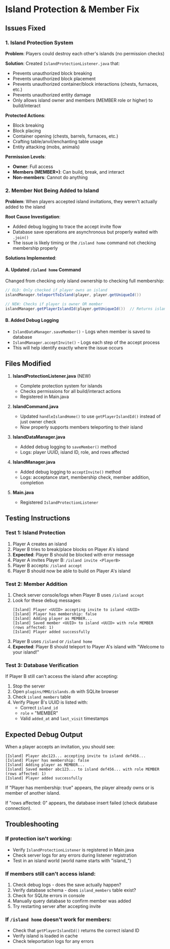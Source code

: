 # Island Protection & Member Fix

## Issues Fixed

### 1. Island Protection System
**Problem**: Players could destroy each other's islands (no permission checks)

**Solution**: Created `IslandProtectionListener.java` that:
- Prevents unauthorized block breaking
- Prevents unauthorized block placement
- Prevents unauthorized container/block interactions (chests, furnaces, etc.)
- Prevents unauthorized entity damage
- Only allows island owner and members (MEMBER role or higher) to build/interact

**Protected Actions**:
- Block breaking
- Block placing
- Container opening (chests, barrels, furnaces, etc.)
- Crafting table/anvil/enchanting table usage
- Entity attacking (mobs, animals)

**Permission Levels**:
- **Owner**: Full access
- **Members (MEMBER+)**: Can build, break, and interact
- **Non-members**: Cannot do anything

### 2. Member Not Being Added to Island
**Problem**: When players accepted island invitations, they weren't actually added to the island

**Root Cause Investigation**:
- Added debug logging to trace the accept invite flow
- Database save operations are asynchronous but properly waited with `.join()`
- The issue is likely timing or the `/island home` command not checking membership properly

**Solutions Implemented**:

#### A. Updated `/island home` Command
Changed from checking only island ownership to checking full membership:
```java
// OLD: Only checked if player owns an island
islandManager.teleportToIsland(player, player.getUniqueId())

// NEW: Checks if player is owner OR member
islandManager.getPlayerIslandId(player.getUniqueId())  // Returns island they own OR are member of
```

#### B. Added Debug Logging
- `IslandDataManager.saveMember()` - Logs when member is saved to database
- `IslandManager.acceptInvite()` - Logs each step of the accept process
- This will help identify exactly where the issue occurs

## Files Modified

1. **IslandProtectionListener.java** (NEW)
   - Complete protection system for islands
   - Checks permissions for all build/interact actions
   - Registered in Main.java

2. **IslandCommand.java**
   - Updated `handleIslandHome()` to use `getPlayerIslandId()` instead of just owner check
   - Now properly supports members teleporting to their island

3. **IslandDataManager.java**
   - Added debug logging to `saveMember()` method
   - Logs: player UUID, island ID, role, and rows affected

4. **IslandManager.java**
   - Added debug logging to `acceptInvite()` method
   - Logs: acceptance start, membership check, member addition, completion

5. **Main.java**
   - Registered `IslandProtectionListener`

## Testing Instructions

### Test 1: Island Protection
1. Player A creates an island
2. Player B tries to break/place blocks on Player A's island
3. **Expected**: Player B should be blocked with error message
4. Player A invites Player B: `/island invite <PlayerB>`
5. Player B accepts: `/island accept`
6. Player B should now be able to build on Player A's island

### Test 2: Member Addition
1. Check server console/logs when Player B uses `/island accept`
2. Look for these debug messages:
   ```
   [Island] Player <UUID> accepting invite to island <UUID>
   [Island] Player has membership: false
   [Island] Adding player as MEMBER...
   [Island] Saved member <UUID> to island <UUID> with role MEMBER (rows affected: 1)
   [Island] Player added successfully
   ```
3. Player B uses `/island` or `/island home`
4. **Expected**: Player B should teleport to Player A's island with "Welcome to your island!"

### Test 3: Database Verification
If Player B still can't access the island after accepting:
1. Stop the server
2. Open `plugins/MMO/islands.db` with SQLite browser
3. Check `island_members` table
4. Verify Player B's UUID is listed with:
   - Correct `island_id`
   - `role` = "MEMBER"
   - Valid `added_at` and `last_visit` timestamps

## Expected Debug Output

When a player accepts an invitation, you should see:
```
[Island] Player abc123... accepting invite to island def456...
[Island] Player has membership: false
[Island] Adding player as MEMBER...
[Island] Saved member abc123... to island def456... with role MEMBER (rows affected: 1)
[Island] Player added successfully
```

If "Player has membership: true" appears, the player already owns or is member of another island.

If "rows affected: 0" appears, the database insert failed (check database connection).

## Troubleshooting

### If protection isn't working:
- Verify `IslandProtectionListener` is registered in Main.java
- Check server logs for any errors during listener registration
- Test in an island world (world name starts with "island_")

### If members still can't access island:
1. Check debug logs - does the save actually happen?
2. Verify database schema - does `island_members` table exist?
3. Check for SQLite errors in console
4. Manually query database to confirm member was added
5. Try restarting server after accepting invite

### If `/island home` doesn't work for members:
- Check that `getPlayerIslandId()` returns the correct island ID
- Verify island is loaded in cache
- Check teleportation logs for any errors
